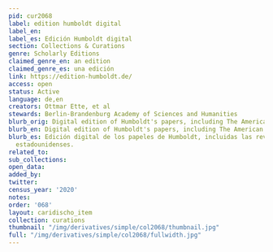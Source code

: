 ```yaml
---
pid: cur2068
label: edition humboldt digital
label_en:
label_es: Edición Humboldt digital
section: Collections & Curations
genre: Scholarly Editions
claimed_genre_en: an edition
claimed_genre_es: una edición
link: https://edition-humboldt.de/
access: open
status: Active
language: de,en
creators: Ottmar Ette, et al
stewards: Berlin-Brandenburg Academy of Sciences and Humanities
blurb_orig: Digital edition of Humboldt's papers, including The American Travel Journals.
blurb_en: Digital edition of Humboldt's papers, including The American Travel Journals.
blurb_es: Edición digital de los papeles de Humboldt, incluidas las revistas de viajes
  estadounidenses.
related_to:
sub_collections:
open_data:
added_by:
twitter:
census_year: '2020'
notes:
order: '068'
layout: caridischo_item
collection: curations
thumbnail: "/img/derivatives/simple/col2068/thumbnail.jpg"
full: "/img/derivatives/simple/col2068/fullwidth.jpg"
---
```

